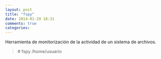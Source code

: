 ```yaml
---
layout: post
title: "fspy"
date: 2014-01-29 18:31
comments: true
categories: 
---
```

Herramienta de monitorización de la actividad de un sistema de archivos.

>\# fspy /home/usuario 

